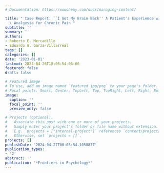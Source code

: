 ```yaml
---
# Documentation: https://wowchemy.com/docs/managing-content/

title: " Case Report: ``I Got My Brain Back'' A Patient's Experience with Music-Induced\
  \ Analgesia for Chronic Pain "
subtitle: ''
summary: ''
authors:
- Roberto E. Mercadillo
- Eduardo A. Garza-Villarreal
tags: []
categories: []
date: '2023-01-01'
lastmod: 2024-04-26T18:05:54-06:00
featured: false
draft: false

# Featured image
# To use, add an image named `featured.jpg/png` to your page's folder.
# Focal points: Smart, Center, TopLeft, Top, TopRight, Left, Right, BottomLeft, Bottom, BottomRight.
image:
  caption: ''
  focal_point: ''
  preview_only: false

# Projects (optional).
#   Associate this post with one or more of your projects.
#   Simply enter your project's folder or file name without extension.
#   E.g. `projects = ["internal-project"]` references `content/project/deep-learning/index.md`.
#   Otherwise, set `projects = []`.
projects: []
publishDate: '2024-04-27T00:05:54.105887Z'
publication_types:
- '2'
abstract: ''
publication: '*Frontiers in Psychology*'
---
```

